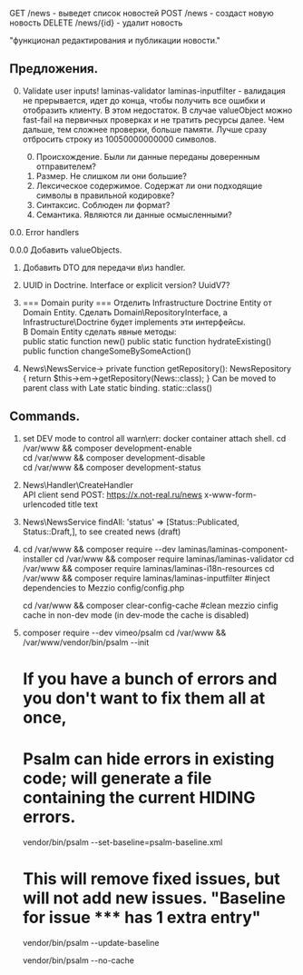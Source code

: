 
GET /news - выведет список новостей
POST /news - создаст новую новость
DELETE /news/{id} - удалит новость  
 
"функционал редактирования и публикации новости."
 
## Предложения. 
0. Validate user inputs!
    laminas-validator laminas-inputfilter - валидация не прерывается, идет до конца, чтобы получить все ошибки и отобразить клиенту. В этом недостаток.
    В случае valueObject можно fast-fail на первичных проверках и не тратить ресурсы далее. Чем дальше, тем сложнее проверки, больше памяти. Лучше сразу отбросить строку из 10050000000000 символов.

    0. Происхождение. Были ли данные переданы доверенным отправителем?
    1. Размер. Не слишком ли они большие?
    2. Лексическое содержимое. Содержат ли они подходящие символы в правильной кодировке?
    3. Синтаксис. Соблюден ли формат?
    4. Семантика. Являются ли данные осмысленными? 

0.0. Error handlers

0.0.0 Добавить valueObjects. 

1. Добавить DTO для передачи в\из handler. 

2. UUID in Doctrine. Interface or explicit version? UuidV7?

2.  === Domain purity ===
    Отделить Infrastructure Doctrine Entity от Domain Entity. 
    Сделать Domain\RepositoryInterface, а Infrastructure\Doctrine будет implements эти интерфейсы.  
    В Domain Entity сделать явные методы:  
        public static function new()
        public static function hydrateExisting()
        public function changeSomeBySomeAction()        

3. News\NewsService-> private function getRepository(): NewsRepository 
        {
            return $this->em->getRepository(News::class);
        }
        Can be moved to parent class with Late static binding. static::class() 

## Commands. 
1. set DEV mode to control all warn\err:
    docker container attach shell. 
    cd /var/www && composer development-enable  
    cd /var/www && composer development-disable  
    cd /var/www && composer development-status 

2. News\Handler\CreateHandler    
    API client send POST: https://x.not-real.ru/news
    x-www-form-urlencoded
    title
    text

3. News\NewsService
    findAll: 'status' => [Status::Publicated, Status::Draft,],   to see created news (draft)

4. cd /var/www && composer require --dev laminas/laminas-component-installer
   cd /var/www && composer require laminas/laminas-validator
   cd /var/www && composer require laminas/laminas-i18n-resources
   cd /var/www && composer require laminas/laminas-inputfilter 
   #inject dependencies to Mezzio config/config.php 

   cd /var/www && composer clear-config-cache   #clean mezzio cinfig cache in non-dev mode (in dev-mode the cache is disabled)   

5.  composer require --dev vimeo/psalm
    cd /var/www && /var/www/vendor/bin/psalm --init

    # If you have a bunch of errors and you don't want to fix them all at once, 
    # Psalm can hide errors in existing code; will generate a file containing the current HIDING errors.
    vendor/bin/psalm --set-baseline=psalm-baseline.xml

    # This will remove fixed issues, but will not add new issues. "Baseline for issue *** has 1 extra entry"
    vendor/bin/psalm --update-baseline 

    vendor/bin/psalm --no-cache

